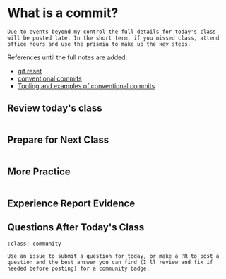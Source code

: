 # What is a commit?

```{warning}
Due to events beyond my control the full details for today's class will be posted late. In the short term, if you missed class, attend office hours and use the prismia to make up the key steps. 
```

References until the full notes are added: 
- [git reset](https://git-scm.com/book/en/v2/Git-Tools-Reset-Demystified)
- [conventional commits](https://www.conventionalcommits.org/en/v1.0.0/)
- [Tooling and examples of conventional commits](https://www.conventionalcommits.org/en/about/)



## Review today's class

```{include} ../_review/2023-09-26.md
```


## Prepare for Next Class

```{include} ../_prepare/2023-09-26.md
```



## More Practice

```{include} ../_practice/2023-09-26.md
```



## Experience Report Evidence

## Questions After Today's Class 

```{admonition} GitHub practice for questions
:class: community

Use an issue to submit a question for today, or make a PR to post a question and the best answer you can find (I'll review and fix if needed before posting) for a community badge.  

```